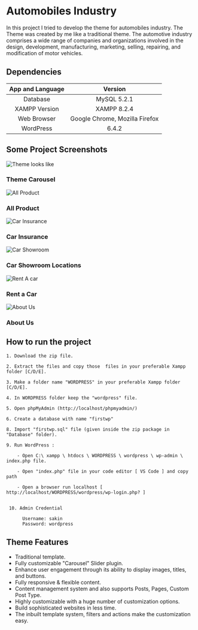 # 	Automobiles Industry

In this project I tried to develop the theme for automobiles industry. The Theme was created by me like a traditional theme. The automotive industry comprises a wide range of companies and organizations involved in the design, development, manufacturing, marketing, selling, repairing, and modification of motor vehicles.

## Dependencies

| App and Language        | Version                                                     |
| :------:                | :------:                                                    |
| Database                | MySQL 5.2.1                                                 |
| XAMPP Version           | XAMPP 8.2.4                                                 |
| Web Browser             | Google Chrome, Mozilla Firefox                              |
| WordPress               | 6.4.2                                                       |


## Some Project Screenshots

![Theme looks like](https://github.com/ShohrabSakin/Automobiles-Industry-with-WordPress/assets/162773557/5d748e63-7331-4a1e-8177-965452f8ebb8)

### Theme Carousel 

![All Product](https://github.com/ShohrabSakin/Automobiles-Industry-with-WordPress/assets/162773557/292fabca-1808-42db-a6d7-b7ed54d64926)

### All Product

![Car Insurance ](https://github.com/ShohrabSakin/Automobiles-Industry-with-WordPress/assets/162773557/234c0160-391f-4219-ad68-70b2f94750cd)

### Car Insurance

![Car Showroom](https://github.com/ShohrabSakin/Automobiles-Industry-with-WordPress/assets/162773557/af1317a4-b7e5-4031-b499-9e6d41433016)

### Car Showroom Locations

![Rent A car](https://github.com/ShohrabSakin/Automobiles-Industry-with-WordPress/assets/162773557/0f05a072-dda4-478d-8d99-5d40b2150037)

### Rent a Car 

![About Us](https://github.com/ShohrabSakin/Automobiles-Industry-with-WordPress/assets/162773557/ce98a2e0-4e2d-43bd-bbea-dbeb10860072)

### About Us



  ## How to run the project
    1. Download the zip file.

    2. Extract the files and copy those  files in your preferable Xampp folder [C/D/E].

    3. Make a folder name "WORDPRESS" in your preferable Xampp folder [C/D/E].
    
    4. In WORDPRESS folder keep the "wordpress" file. 

    5. Open phpMyAdmin (http://localhost/phpmyadmin/)

    6. Create a database with name "firstwp" 

    8. Import "firstwp.sql" file (given inside the zip package in "Database" folder).

    9. Run WordPress :
    
        - Open C:\ xampp \ htdocs \ WORDPRESS \ wordpress \ wp-admin \ index.php file. 

        - Open "index.php" file in your code editor [ VS Code ] and copy path

        - Open a browser run localhost [ http://localhost/WORDPRESS/wordpress/wp-login.php? ]


     10. Admin Credential

          Username: sakin
          Password: wordpress

## Theme Features

- Traditional template.
- Fully customizable "Carousel" Slider plugin.
- Enhance user engagement through its ability to display images, titles, and buttons.
- Fully responsive & flexible content.
- Content management system and also supports Posts, Pages, Custom Post Type.
- Highly customizable with a huge number of customization options.
- Build sophisticated websites in less time.
- The inbuilt template system, filters and actions make the customization easy.





